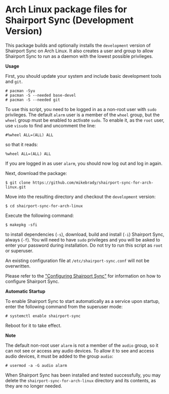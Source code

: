 # Arch Linux package files for Shairport Sync (Development Version)

This package builds and optionally installs the `development` version of Shairport Sync on Arch Linux. It also creates a user and group to allow Shairport Sync to run as a daemon with the lowest possible privileges.



**Usage**

First, you should update your system and include basic development tools and `git`.
```
# pacman -Syu
# pacman -S --needed base-devel
# pacman -S --needed git
```
To use this script, you need to be logged in as a non-root user with `sudo` privileges. The default `alarm` user is a member of the `wheel` group, but the `wheel` group must be enabled to activate `sudo`. To enable it, as the `root` user, use `visudo` to find and uncomment the line:

```
#%wheel ALL=(ALL) ALL
```
so that it reads:
```
%wheel ALL=(ALL) ALL
```
If you are logged in as user `alarm`, you should now log out and log in again.

Next, download the package:
```
$ git clone https://github.com/mikebrady/shairport-sync-for-arch-linux.git
```
Move into the resulting directory and checkout the `development` version:
```
$ cd shairport-sync-for-arch-linux
```
Execute the following command:
```
$ makepkg -sfi
```
to install dependencies (`-s`), download, build and install (`-i`) Shairport Sync, always (`-f`).
You will need to have `sudo` privileges and you will be asked to enter your password during installation. Do not try to run this script as `root` or superuser.

An existing configuration file at `/etc/shairport-sync.conf` will not be overwritten.

Please refer to the ["Configuring Shairport Sync"](https://github.com/mikebrady/shairport-sync/blob/master/README.md#configuring-shairport-sync)
for information on how to configure Shairport Sync.

**Automatic Startup**

To enable Shairport Sync to start automatically as a service upon startup, enter the following command from the superuser mode:
```
# systemctl enable shairport-sync
```
Reboot for it to take effect.

**Note**

The default non-root user `alarm` is not a member of the `audio` group, so it can not see or access any audio devices. To allow it to see and access audio devices, it must be added to the group `audio`:

```
# usermod -a -G audio alarm
```

When Shairport Sync has been installed and tested successfully, you may delete the `shairport-sync-for-arch-linux` directory and its contents, as they are no longer needed.
